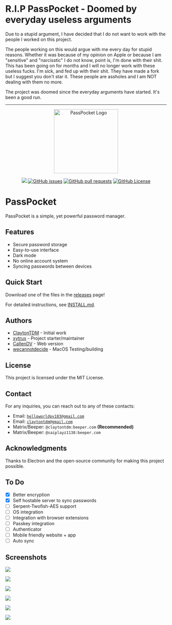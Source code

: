 # R.I.P PassPocket - Doomed by everyday useless arguments
Due to a stupid argument, I have decided that I do not want to work with the people I worked on this project.

The people working on this would argue with me every day for stupid reasons. Whether it was because of my opinion on Apple or because I am "sensitive" and "narcisstic" I do not know, point is, I'm done with their shit. This has been going on for months and I will no longer work with these useless fucks. I'm sick, and fed up with their shit. They have made a fork but I suggest you don't star it. These people are assholes and I am NOT dealing with them no more.

The project was doomed since the everyday arguments have started. It's been a good run.

------------------------------------------------

<p align="center">
  <img src="icon.png" alt="PassPocket Logo" width="200">
</p>

<div align="center" dir="auto">
<p dir="auto"><a href="https://github.com/xytrux/passpocket/tree/main"><img src="https://img.shields.io/badge/status-active-success/xytrux/passpocket"></a>
<a href="https://github.com/xytrux/passpocket/issues"><img alt="GitHub issues" src="https://img.shields.io/github/issues/xytrux/passpocket"></a>
<a href="https://github.com/xytrux/passpocket/pulls"><img alt="GitHub pull requests" src="https://img.shields.io/github/issues-pr/xytrux/passpocket"></a>
<a href="https://github.com/xytrux/passpocket/blob/main/LICENSE"><img alt="GitHub License" src="https://img.shields.io/github/license/xytrux/passpocket"></a></p>
</div>

# PassPocket

PassPocket is a simple, yet powerful password manager.

## Features

- Secure password storage
- Easy-to-use interface
- Dark mode
- No online account system
- Syncing passwords between devices

## Quick Start
 Download one of the files in the [releases](https://github.com/xytrux/passpocket/releases) page!

For detailed instructions, see [INSTALL.md](INSTALL.md).

## Authors

- [ClaytonTDM](https://github.com/ClaytonTDM) - Initial work
- [xytrux](https://github.com/xytrux) - Project starter/maintainer
- [CallenDV](https://github.com/CallenDV) - Web version
- [wecannotdecide](https://github.com/wecannotdecide) - MacOS Testing/building

## License

This project is licensed under the MIT License.

## Contact

For any inquiries, you can reach out to any of these contacts:
- Email: [`helloworldpy103@gmail.com`](mailto:helloworldpy103@gmail.com)
- Email: [`claytontdm@gmail.com`](mailto:claytontdm@gmail.com)
- Matrix/Beeper: `@claytontdm:beeper.com` **(Recommended)**
- Matrix/Beeper: `@saiplayz1138:beeper.com`

## Acknowledgments

Thanks to Electron and the open-source community for making this project possible.

## To Do
- [x] Better encryption
- [x] Self hostable server to sync passwords
- [ ] Serpent-Twofish-AES support
- [ ] OS integration
- [ ] Integration with browser extensions
- [ ] Passkey integration
- [ ] Authenticator
- [ ] Mobile friendly website + app
- [ ] Auto sync

## Screenshots
![](https://raw.githubusercontent.com/xytrux/passpocket/main/screenshots/NVIDIA_Share_67tMWTY4de.png)

![](https://raw.githubusercontent.com/xytrux/passpocket/main/screenshots/NVIDIA_Share_9XXBRdjv93.png)

![](https://raw.githubusercontent.com/xytrux/passpocket/main/screenshots/NVIDIA_Share_JhPvxxah5B-1.png)

![](https://raw.githubusercontent.com/xytrux/passpocket/main/screenshots/NVIDIA_Share_L4VkmdlEm6.png)

![](https://raw.githubusercontent.com/xytrux/passpocket/main/screenshots/NVIDIA_Share_W59kcZ5uW3.png)

![](https://raw.githubusercontent.com/xytrux/passpocket/main/screenshots/NVIDIA_Share_fo07cLfs7u.png)
